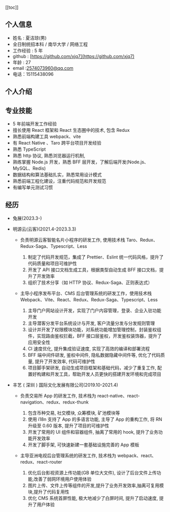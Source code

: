 [[toc]]

## 个人信息

- 姓名 : 夏洁琼(男)
- 全日制统招本科 / 南华大学 / 网络工程
- 工作经验 : 5 年
- github : [https://github.com/xjq7](https://github.com/xjq7)
- 年龄 : 27
- email :2574073960@qq.com
- 电话：15115438096

## 个人介绍

## 专业技能

- 5 年前端开发工作经验
- 擅长使用 React 框架和 React 生态圈中的技术, 包含 Redux
- 熟悉前端构建工具 webpack、vite
- 有 React Native 、Taro 跨平台项目开发经验
- 熟悉 TypeScript
- 熟悉 http 协议, 熟悉浏览器运行机制,
- 熟练掌握 Node.js 开发，熟悉 BFF 层开发，了解后端开发(Node.js、MySQL、Redis)
- 数据结构和算法基础扎实，熟悉常用设计模式
- 熟悉前端工程化建设，注重代码规范和开发规范
- 有编写单元测试习惯

## 经历

- 兔展(2023.3-)

- 明源云(云客)(2021.4-2023.3.3)

  - 负责明源云客智能名片小程序的研发工作, 使用技术栈 Taro、Redux、Redux-Saga、Typescript、Less

    1. 制定了代码开发规范，集成了 Prettier、Eslint 统一代码风格，提升了代码质量和项目可维护性
    2. 开发了 API 接口文档生成工具，根据类型自动生成 BFF 接口文档，提升了开发效率
    3. 组织了技术分享（如 HTTP 协议、Redux-Saga、正则表达式）

  - 主导小程序发布平台、CMS 后台管理系统的研发工作，使用技术栈 Webpack、Vite、React、Redux、Redux-Saga、Typescript、Less

    1.  主导门户网站设计开发，实现了门户内容管理，登录、企业入驻功能开发
    2.  主导潜客分发平台系统设计与开发, 客户流量分发与分发规则管理
    3.  设计并开发了权限模块功能，对系统功能增加管理控制，封装鉴权组件，实现路由鉴权拦截，BFF 接口层鉴权，开发鉴权装饰器，提升了应用安全性
    4.  CI 速度优化, 提升集成验证速度, 实现了高效的编译和部署流程
    5.  BFF 端中间件研发, 鉴权中间件, 隐私数据隐藏中间件等, 优化了代码质量, 提升了开发效率, 代码可维护性
    6.  项目脚手架研发, 自动生成项目框架和基础代码，减少了重复工作, 配置好构建和开发工具，帮助开发人员更快的搭建开发环境和完成项目

- 丰艺 ( 深圳 ) 国际文化发展有限公司(2019.10-2021.4)

  - 负责交易所 App 的研发工作, 技术栈为 react-native、react-navigation、redux、redux-thunk

    1.  包含币种交易, 社交模块, 众筹模块, 矿池模块等
    2.  使用 i18n 支持了 App 的多语言功能, 主导了 App 的重构工作, 将 RN 升级至 0.60 版本, 提升了项目的可维护性
    3.  开发了常用的 UI 组件和容器组件, 抽离了常用的 hook, 提升了业务功能开发效率
    4.  开发了脚手架, 可快速新建一套基础设施完善的 App 模板

  - 主导亚洲电视后台管理系统的研发工作, 技术栈为 webpack、react、redux、react-router

    1.  优化后台影视资源上传功能(GB 单位大文件), 设计了后台文件上传功能,改善了弱网环境用户使用体验
    2.  图片上传、文件上传等组件的开发,提升了业务开发效率,抽离可复用模块,提升了代码复用性
    3.  优化 CMS 系统首屏性能, 极大地减少了白屏时间, 提升了启动速度, 提升了用户体验
